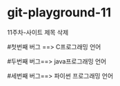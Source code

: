 # git-playground-11
11주차-사이트 제목 삭제

#첫번째 버그 ==> C프로그래밍 언어

#두번째 버그==> java프로그래밍 언어

#세번째 버그==> 파이썬 프로그래밍 언어